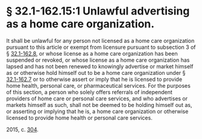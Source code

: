 # § 32.1-162.15:1 Unlawful advertising as a home care organization.

<p>It shall be unlawful for any person not licensed as a home care organization pursuant to this article or exempt from licensure pursuant to subsection 3 of § <a href='http://law.lis.virginia.gov/vacode/32.1-162.8/'>32.1-162.8</a>, or whose license as a home care organization has been suspended or revoked, or whose license as a home care organization has lapsed and has not been renewed to knowingly advertise or market himself as or otherwise hold himself out to be a home care organization under § <a href='http://law.lis.virginia.gov/vacode/32.1-162.7/'>32.1-162.7</a> or to otherwise assert or imply that he is licensed to provide home health, personal care, or pharmaceutical services. For the purposes of this section, a person who solely offers referrals of independent providers of home care or personal care services, and who advertises or markets himself as such, shall not be deemed to be holding himself out as, or asserting or implying that he is, a home care organization or otherwise licensed to provide home health or personal care services.</p><p>2015, c. <a href='http://lis.virginia.gov/cgi-bin/legp604.exe?151+ful+CHAP0304'>304</a>.</p>